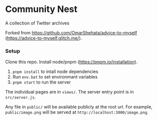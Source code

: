 # Community Nest

A collection of Twitter archives

Forked from https://github.com/OmarShehata/advice-to-myself (https://advice-to-myself.glitch.me/).

### Setup

Clone this repo. Install node/pnpm (https://pnpm.io/installation).

1. `pnpm install` to intall node dependencies
1. Run `env.bat` to set environmant variables 
1. `pnpm start` to run the server

The individual pages are in `views/`. The server entry point is in `src/server.js`.

Any file in `public/` will be available publicly at the root url. For example, `public/image.png` will be served at `http://localhost:3000/image.png`. 